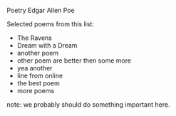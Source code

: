 Poetry
Edgar Allen Poe

Selected poems from this list:
* The Ravens
* Dream with a Dream
* another poem
* other poem are better then some more
* yea another
* line from online
* the best poem
* more poems





note: we probably should do something important here. 
